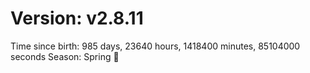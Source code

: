 # Version: v2.8.11
Time since birth: 985 days, 23640 hours, 1418400 minutes, 85104000 seconds
Season: Spring 🌸
